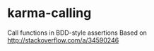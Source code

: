 # karma-calling
Call functions in BDD-style assertions
Based on http://stackoverflow.com/a/34590246
